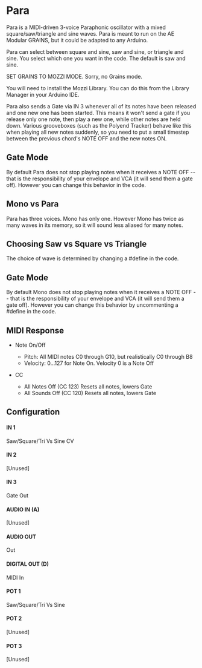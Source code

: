 # Para

Para is a MIDI-driven 3-voice Paraphonic oscillator with a mixed square/saw/triangle and sine waves.
Para is meant to run on the AE Modular GRAINS, but it could be adapted to any Arduino.

Para can select between square and sine, saw and sine, or triangle and sine.  You select
which one you want in the code.  The default is saw and sine.

SET GRAINS TO MOZZI MODE.  Sorry, no Grains mode.

You will need to install the Mozzi Library.  You can do this from the Library Manager
in your Arduino IDE.

Para also sends a Gate via IN 3 whenever all of its notes have been released and one
new one has been started.  This means it won't send a gate if you release only one note,
then play a new one, while other notes are held down.  Various grooveboxes (such as the
Polyend Tracker) behave like this when playing all new notes suddenly, so you need to put
a small timestep between the previous chord's NOTE OFF and the new notes ON.

## Gate Mode

By default Para does not stop playing notes when it receives a NOTE OFF -- 
that is the responsibility of your envelope and VCA (it will send them a gate off).
However you can change this behavior in the code.

## Mono vs Para

Para has three voices.  Mono has only one.
However Mono has twice as many waves in its memory, so it will sound less aliased for many notes.

## Choosing Saw vs Square vs Triangle

The choice of wave is determined by changing a #define in the code.


## Gate Mode

By default Mono does not stop playing notes when it receives a NOTE OFF -- 
that is the responsibility of your envelope and VCA (it will send them a gate off).
However you can change this behavior by uncommenting a #define in the code.


## MIDI Response

- Note On/Off
    - Pitch: All MIDI notes C0 through G10, but realistically C0 through B8 
    - Velocity: 0...127 for Note On.  Velocity 0 is a Note Off

- CC
    - All Notes Off (CC 123) Resets all notes, lowers Gate
    - All Sounds Off (CC 120) Resets all notes, lowers Gate



## Configuration

#### IN 1
Saw/Square/Tri Vs Sine CV
#### IN 2
[Unused]
#### IN 3
Gate Out
#### AUDIO IN (A)
[Unused]
#### AUDIO OUT
Out
#### DIGITAL OUT (D) 
MIDI In
#### POT 1
Saw/Square/Tri Vs Sine
#### POT 2
[Unused]
#### POT 3
[Unused]
